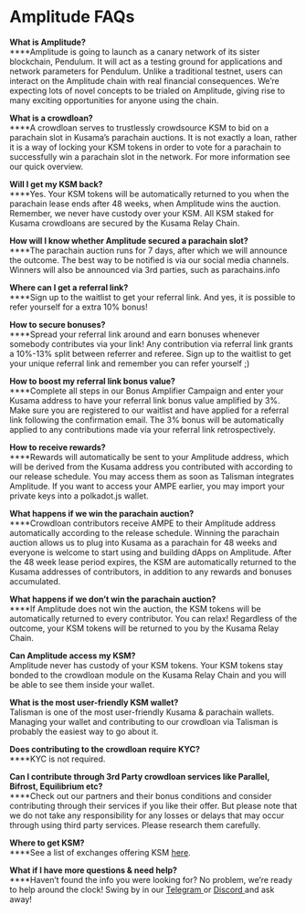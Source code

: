 # Amplitude FAQs

**What is Amplitude?** \
****Amplitude is going to launch as a canary network of its sister blockchain, Pendulum. It will act as a testing ground for applications and network parameters for Pendulum. Unlike a traditional testnet, users can interact on the Amplitude chain with real financial consequences. We’re expecting lots of novel concepts to be trialed on Amplitude, giving rise to many exciting opportunities for anyone using the chain.

**What is a crowdloan?**\
****A crowdloan serves to trustlessly crowdsource KSM to bid on a parachain slot in Kusama’s parachain auctions. It is not exactly a loan, rather it is a way of locking your KSM tokens in order to vote for a parachain to successfully win a parachain slot in the network. For more information see our quick overview.

**Will I get my KSM back?** \
****Yes. Your KSM tokens will be automatically returned to you when the parachain lease ends after 48 weeks, when Amplitude wins the auction. Remember, we never have custody over your KSM. All KSM staked for Kusama crowdloans are secured by the Kusama Relay Chain.

**How will I know whether Amplitude secured a parachain slot?** \
****The parachain auction runs for 7 days, after which we will announce the outcome. The best way to be notified is via our social media channels. Winners will also be announced via 3rd parties, such as parachains.info

**Where can I get a referral link?** \
****Sign up to the waitlist to get your referral link. And yes, it is possible to refer yourself for a extra 10% bonus!

**How to secure bonuses?** \
****Spread your referral link around and earn bonuses whenever somebody contributes via your link! Any contribution via referral link grants a 10%-13% split between referrer and referee. Sign up to the waitlist to get your unique referral link and remember you can refer yourself ;)

**How to boost my referral link bonus value?** \
****Complete all steps in our Bonus Amplifier Campaign and enter your Kusama address to have your referral link bonus value amplified by 3%. Make sure you are registered to our waitlist and have applied for a referral link following the confirmation email. The 3% bonus will be automatically applied to any contributions made via your referral link retrospectively.&#x20;

**How to receive rewards?** \
****Rewards will automatically be sent to your Amplitude address, which will be derived from the Kusama address you contributed with according to our release schedule. You may access them as soon as Talisman integrates Amplitude. If you want to access your AMPE earlier, you may import your private keys into a polkadot.js wallet.

**What happens if we win the parachain auction?** \
****Crowdloan contributors receive AMPE to their Amplitude address automatically according to the release schedule. Winning the parachain auction allows us to plug into Kusama as a parachain for 48 weeks and everyone is welcome to start using and building dApps on Amplitude. After the 48 week lease period expires, the KSM are automatically returned to the Kusama addresses of contributors, in addition to any rewards and bonuses accumulated.

**What happens if we don’t win the parachain auction?**\
****If Amplitude does not win the auction, the KSM tokens will be automatically returned to every contributor. You can relax! Regardless of the outcome, your KSM tokens will be returned to you by the Kusama Relay Chain.

**Can Amplitude access my KSM?** \
Amplitude never has custody of your KSM tokens. Your KSM tokens stay bonded to the crowdloan module on the Kusama Relay Chain and you will be able to see them inside your wallet.

**What is the most user-friendly KSM wallet?** \
Talisman is one of the most user-friendly Kusama & parachain wallets. Managing your wallet and contributing to our crowdloan via Talisman is probably the easiest way to go about it.

**Does contributing to the crowdloan require KYC?** \
****KYC is not required.

**Can I contribute through 3rd Party crowdloan services like Parallel, Bifrost, Equilibrium etc?** \
****Check out our partners and their bonus conditions and consider contributing through their services if you like their offer. But please note that we do not take any responsibility for any losses or delays that may occur through using third party services. Please research them carefully.

**Where to get KSM?** \
****See a list of exchanges offering KSM [here](https://dropstab.com/kusama/exchanges).

**What if I have more questions & need help?** \
****Haven’t found the info you were looking for? No problem, we’re ready to help around the clock! Swing by in our [Telegram ](https://t.me/pendulum\_community)or [Discord ](https://discord.com/invite/wJ2fQh776B)and ask away!
